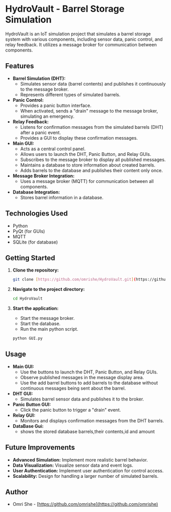 # HydroVault - Barrel Storage Simulation

HydroVault is an IoT simulation project that simulates a barrel storage system with various components, including sensor data, panic control, and relay feedback.
It utilizes a message broker for communication between components.

## Features

* **Barrel Simulation (DHT):**
    * Simulates sensor data (barrel contents) and publishes it continuously to the message broker.
    * Represents different types of simulated barrels.
* **Panic Control:**
    * Provides a panic button interface.
    * When activated, sends a "drain" message to the message broker, simulating an emergency.
* **Relay Feedback:**
    * Listens for confirmation messages from the simulated barrels (DHT) after a panic event.
    * Provides a GUI to display these confirmation messages.
* **Main GUI:**
    * Acts as a central control panel.
    * Allows users to launch the DHT, Panic Button, and Relay GUIs.
    * Subscribes to the message broker to display all published messages.
    * Maintains a database to store information about created barrels.
    * Adds barrels to the database and publishes their content only once.
* **Message Broker Integration:**
    * Uses a message broker (MQTT) for communication between all components.
* **Database Integration:**
    * Stores barrel information in a database.

## Technologies Used

* Python
* PyQt (for GUIs)
* MQTT
* SQLite (for database)

## Getting Started

1.  **Clone the repository:**

    ```bash
    git clone [https://github.com/omrishe/HydroVault.git](https://github.com/omrishe/HydroVault.git)
    ```

2.  **Navigate to the project directory:**

    ```bash
    cd HydroVault
    ```


3.  **Start the application:**
    * Start the message broker.
    * Start the database.
    * Run the main python script.

    ```bash
    python GUI.py
    ```

## Usage

* **Main GUI:**
    * Use the buttons to launch the DHT, Panic Button, and Relay GUIs.
    * Observe published messages in the message display area.
    * Use the add barrel buttons to add barrels to the database without continuous messages being sent about the barrel.
* **DHT GUI:**
    * Simulates barrel sensor data and publishes it to the broker.
* **Panic Button GUI:**
    * Click the panic button to trigger a "drain" event.
* **Relay GUI:**
    * Monitors and displays confirmation messages from the DHT barrels.
* **DataBase Gui:**
  * shows the stored database barrels,their contents,id and amount

## Future Improvements

* **Advanced Simulation:** Implement more realistic barrel behavior.
* **Data Visualization:** Visualize sensor data and event logs.
* **User Authentication:** Implement user authentication for control access.
* **Scalability:** Design for handling a larger number of simulated barrels.

## Author

* Omri She - [https://github.com/omrishe](https://github.com/omrishe)
